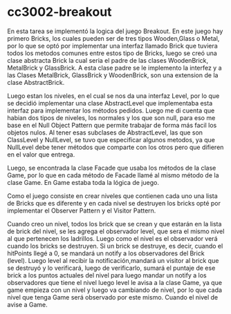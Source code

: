 # cc3002-breakout
En esta tarea se implementó la logica del juego Breakout. En este juego hay primero Bricks, los cuales pueden ser de tres tipos Wooden,Glass o Metal, por lo que se optó por implementar una interfaz llamado Brick que tuviera todos los metodos comunes entre estos tipo de Bricks, luego se creó una clase abstracta Brick la cual seria el padre de las clases WoodenBrick, MetalBrick y GlassBrick. A esta clase padre se le implemento la interfez y a las Clases MetalBrick, GlassBrick y WoodenBrick, son una extension de la clase AbstractBrick. 

Luego estan los niveles, en el cual se nos da una interfaz Level, por lo que se decidió implementar una clase AbstractLevel que implementaba esta interfaz para implementar los métodos pedidos. Luego me di cuenta que habian dos tipos de niveles, los normales y los que son null, para eso me base en el Null Object Pattern que permite trabajar de forma más facil los objetos nulos. Al tener esas subclases de AbstractLevel, las que son ClassLevel y NullLevel, se tuvo que especificar algunos metodos, ya que NullLevel debe tener métodos que comparte con los otros pero que difieren en el valor que entrega.

Luego, se encontrada la clase Facade que usaba los métodos de la clase Game, por lo que en cada método de Facade llamé al mismo método de la clase Game. En Game estaba toda la lógica de juego.

Como el juego consiste en crear niveles que contienen cada uno una lista de Bricks que es diferente y en cada nivel se destruyen los bricks opté por implementar el Observer Pattern y el Visitor Pattern.

Cuando creo un nivel, todos los brick que se crean y que estarán en la lista de brick del nivel, se les agrega el observador level, que sera el mismo nivel al que pertenecen los ladrillos. Luego como el nivel es el observador verá cuando los bricks se destruyen. Si un brick se destruye, es decir, cuando el hitPoints llegé a 0, se mandará un notify a los observadores del Brick (level). Luego level al recibir la notificación,mandará un visitor al brick que se destruyó y lo verificará, luego de verificarlo, sumará el puntaje de ese brick a los puntos actuales del nivel para luego mandar un notify a los observadores que tiene el nivel luego level le avisa a la clase Game,
ya que game empieza con un nivel y luego va cambiando de nivel, por lo que cada nivel que tenga Game será observado por este mismo. Cuando el nivel de avise a Game.
